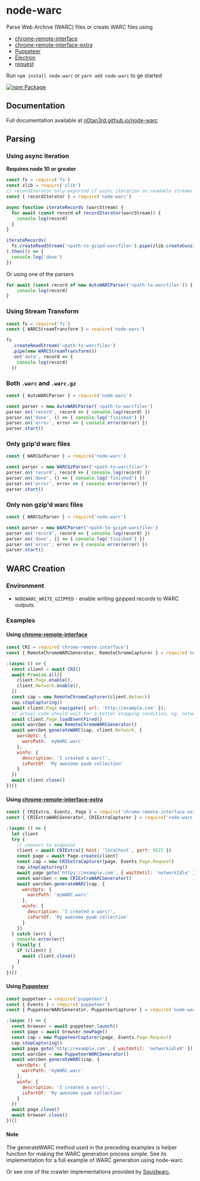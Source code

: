 # node-warc
Parse Web Archive (WARC) files or create WARC files using 
 - [chrome-remote-interface](https://github.com/cyrus-and/chrome-remote-interface)
 - [chrome-remote-interface-extra](https://github.com/N0taN3rd/chrome-remote-interface-extra) 
 - [Puppeteer](https://github.com/GoogleChrome/puppeteer)
 - [Electron](https://electron.atom.io/)
 - [request](https://github.com/request/request)


Run `npm install node-warc` or `yarn add node-warc` to ge started

[![npm Package](https://img.shields.io/npm/v/node-warc.svg?style=flat-square)](https://www.npmjs.com/package/node-warc)

## Documentation
Full documentation available at [n0tan3rd.github.io/node-warc](https://n0tan3rd.github.io/node-warc/)

## Parsing

### Using async iteration
**Requires node 10 or greater**
```js
const fs = require('fs')
const zlib = require('zlib')
// recordIterator only exported if async iteration on readable streams is available
const { recordIterator } = require('node-warc')

async function iterateRecords (warcStream) {
  for await (const record of recordIterator(warcStream)) {
    console.log(record)
  }
}

iterateRecords(
  fs.createReadStream('<path-to-gzipd-warcfile>').pipe(zlib.createGunzip())
).then(() => {
  console.log('done')
})
```

Or using one of the parsers
```js
for await (const record of new AutoWARCParser('<path-to-warcfile>')) {
    console.log(record)
}
```

### Using Stream Transform
```js
const fs = require('fs')
const { WARCStreamTransform } = require('node-warc')

fs
  .createReadStream('<path-to-warcfile>')
  .pipe(new WARCStreamTransform())
  .on('data', record => {
    console.log(record)
  })
```

### Both ``.warc`` and ``.warc.gz``
```js
const { AutoWARCParser } = require('node-warc')

const parser = new AutoWARCParser('<path-to-warcfile>')
parser.on('record', record => { console.log(record) })
parser.on('done', () => { console.log('finished') })
parser.on('error', error => { console.error(error) })
parser.start()
```

### Only gzip'd warc files
```js
const { WARCGzParser } = require('node-warc')

const parser = new WARCGzParser('<path-to-warcfile>')
parser.on('record', record => { console.log(record) })
parser.on('done', () => { console.log('finished') })
parser.on('error', error => { console.error(error) })
parser.start()
```

### Only non gzip'd warc files
```js
const { WARCGzParser } = require('node-warc')

const parser = new WARCParser('<path-to-gzipd-warcfile>')
parser.on('record', record => { console.log(record) })
parser.on('done', () => { console.log('finished') })
parser.on('error', error => { console.error(error) })
parser.start()
```

## WARC Creation 

### Environment
* `NODEWARC_WRITE_GZIPPED` - enable writing gzipped records to WARC outputs.

### Examples

#### Using [chrome-remote-interface](https://github.com/cyrus-and/chrome-remote-interface)

```js
const CRI = require('chrome-remote-interface')
const { RemoteChromeWARCGenerator, RemoteChromeCapturer } = require('node-warc')

;(async () => {
  const client = await CRI()
  await Promise.all([
    client.Page.enable(),
    client.Network.enable(),
  ])
  const cap = new RemoteChromeCapturer(client.Network)
  cap.stopCapturing()
  await client.Page.navigate({ url: 'http://example.com' });
  // actual code should wait for a better stopping condition, eg. network idle
  await client.Page.loadEventFired()
  const warcGen = new RemoteChromeWARCGenerator()
  await warcGen.generateWARC(cap, client.Network, {
    warcOpts: {
      warcPath: 'myWARC.warc'
    },
    winfo: {
      description: 'I created a warc!',
      isPartOf: 'My awesome pywb collection'
    }
  })
  await client.close()
})()
```

#### Using [chrome-remote-interface-extra](https://github.com/N0taN3rd/chrome-remote-interface-extra) 
```js
const { CRIExtra, Events, Page } = require('chrome-remote-interface-extra')
const { CRIExtraWARCGenerator, CRIExtraCapturer } = require('node-warc')

;(async () => {
  let client
  try {
    // connect to endpoint
    client = await CRIExtra({ host: 'localhost', port: 9222 })
    const page = await Page.create(client)
    const cap = new CRIExtraCapturer(page, Events.Page.Request)
    cap.stopCapturing()
    await page.goto('https://example.com', { waitUntil: 'networkIdle' })
    const warcGen = new CRIExtraWARCGenerator()
    await warcGen.generateWARC(cap, {
      warcOpts: {
        warcPath: 'myWARC.warc'
      },
      winfo: {
        description: 'I created a warc!',
        isPartOf: 'My awesome pywb collection'
      }
    })
  } catch (err) {
    console.error(err)
  } finally {
    if (client) {
      await client.close()
    }
  }
})()
```

#### Using [Puppeteer](https://github.com/GoogleChrome/puppeteer)
```js
const puppeteer = require('puppeteer')
const { Events } = require('puppeteer')
const { PuppeteerWARCGenerator, PuppeteerCapturer } = require('node-warc')

;(async () => {
  const browser = await puppeteer.launch()
  const page = await browser.newPage()
  const cap = new PuppeteerCapturer(page, Events.Page.Request)
  cap.stopCapturing()
  await page.goto('http://example.com', { waitUntil: 'networkidle0' })
  const warcGen = new PuppeteerWARCGenerator()
  await warcGen.generateWARC(cap, {
    warcOpts: {
      warcPath: 'myWARC.warc'
    },
    winfo: {
      description: 'I created a warc!',
      isPartOf: 'My awesome pywb collection'
    }
  })
  await page.close()
  await browser.close()
})()
```

#### Note
The generateWARC method used in the preceding examples is helper function for making 
the WARC generation process simple. See its implementation for a full example 
of WARC generation using node-warc

Or see one of the crawler implementations provided by [Squidwarc](https://github.com/N0taN3rd/Squidwarc/tree/master/lib/crawler).